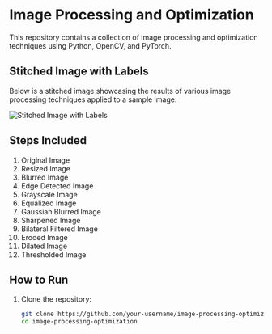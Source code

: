 # Image Processing and Optimization

This repository contains a collection of image processing and optimization techniques using Python, OpenCV, and PyTorch.

## Stitched Image with Labels

Below is a stitched image showcasing the results of various image processing techniques applied to a sample image:

![Stitched Image with Labels](data/stitched_image.jpg)

## Steps Included

1. Original Image
2. Resized Image
3. Blurred Image
4. Edge Detected Image
5. Grayscale Image
6. Equalized Image
7. Gaussian Blurred Image
8. Sharpened Image
9. Bilateral Filtered Image
10. Eroded Image
11. Dilated Image
12. Thresholded Image

## How to Run

1. Clone the repository:
   ```bash
   git clone https://github.com/your-username/image-processing-optimization.git
   cd image-processing-optimization
